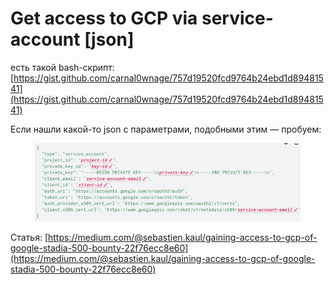 # Get access to GCP via service-account \[json]

есть такой bash-скрипт: [https://gist.github.com/carnal0wnage/757d19520fcd9764b24ebd1d89481541](https://gist.github.com/carnal0wnage/757d19520fcd9764b24ebd1d89481541)

Если нашли какой-то json с параметрами, подобными этим — пробуем:

<figure><img src="../../../.gitbook/assets/изображение (3).png" alt=""><figcaption></figcaption></figure>

Статья: [https://medium.com/@sebastien.kaul/gaining-access-to-gcp-of-google-stadia-500-bounty-22f76ecc8e60](https://medium.com/@sebastien.kaul/gaining-access-to-gcp-of-google-stadia-500-bounty-22f76ecc8e60)
